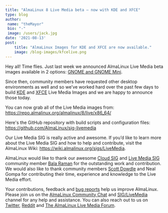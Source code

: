 ```yaml
---
title: "AlmaLinux 8 Live Media beta – now with KDE and XFCE"
type: blog
author: 
 name: "theMayor"
 bio: "-"
 image: /users/jack.jpg
date: '2021-08-13'
post:
    title: "AlmaLinux Images for KDE and XFCE are now available."
    image: /blog-images/kfcelive.png
---
```


Hey all! Time flies. Just last week we announced AlmaLinux Live Media beta images available in 2 options: [GNOME and GNOME Mini](/blog/announcing-almalinux-live-media-beta/).

Since then, community members have requested other desktop environments as well and so we’ve worked hard over the past few days to build [KDE](https://kde.org/) and [XFCE](https://www.xfce.org/) Live Media Images and we are happy to announce those today.

You can now grab all of the Live Media images from: https://repo.almalinux.org/almalinux/8/live/x86_64/

Here's the GitHub repository with build scripts and configuration files: https://github.com/AlmaLinux/sig-livemedia

Our Live Media SIG is really active and awesome. If you’d like to learn more about the Live Media SIG and how to help and contribute, visit the AlmaLinux Wiki: https://wiki.almalinux.org/sigs/LiveMedia.

AlmaLinux would like to thank our awesome [Cloud SIG](https://wiki.almalinux.org/sigs/Cloud.html) and [Live Media SIG](https://wiki.almalinux.org/sigs/LiveMedia.html) community member [Bala Raman](https://github.com/srbala) for the outstanding work and contribution. We would also like to thank community members [Scott Dowdle](https://fedoraproject.org/wiki/User:Dowdle) and Neal Gompa for contributing their time, experience and knowledge to the Live Media effort.

Your contributions, feedback and [bug reports](https://bugs.almalinux.org/) help us improve AlmaLinux. Please join us on the [AlmaLinux Community Chat](https://chat.almalinux.org/) and [SIG/LiveMedia](https://chat.almalinux.org/almalinux/channels/siglivemedia) channel for any help and assistance. You can also reach out to us on [Twitter](https://twitter.com/almalinux), [Reddit](https://reddit.com/r/almalinux) and [The AlmaLinux Live Media Forum](https://almalinux.discourse.group/c/sigs/live-media/26).